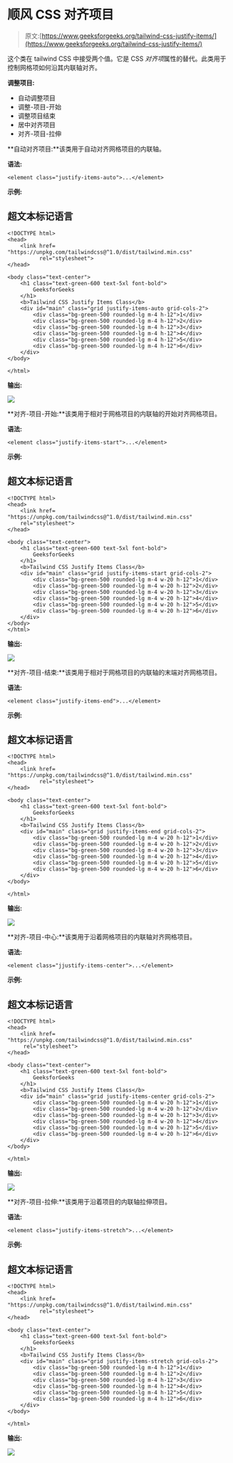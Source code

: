 # 顺风 CSS 对齐项目

> 原文:[https://www.geeksforgeeks.org/tailwind-css-justify-items/](https://www.geeksforgeeks.org/tailwind-css-justify-items/)

这个类在 tailwind CSS 中接受两个值。它是 CSS *对齐项*属性的替代。此类用于控制网格项如何沿其内联轴对齐。

**调整项目:**

*   自动调整项目
*   调整-项目-开始
*   调整项目结束
*   居中对齐项目
*   对齐-项目-拉伸

**自动对齐项目:**该类用于自动对齐网格项目的内联轴。

**语法:**

```
<element class="justify-items-auto">...</element>
```

**示例:**

## 超文本标记语言

```
<!DOCTYPE html> 
<head>     
    <link href=
"https://unpkg.com/tailwindcss@^1.0/dist/tailwind.min.css" 
          rel="stylesheet"> 
</head> 

<body class="text-center"> 
    <h1 class="text-green-600 text-5xl font-bold">
        GeeksforGeeks
    </h1> 
    <b>Tailwind CSS Justify Items Class</b> 
    <div id="main" class="grid justify-items-auto grid-cols-2"> 
        <div class="bg-green-500 rounded-lg m-4 h-12">1</div> 
        <div class="bg-green-500 rounded-lg m-4 h-12">2</div> 
        <div class="bg-green-500 rounded-lg m-4 h-12">3</div> 
        <div class="bg-green-500 rounded-lg m-4 h-12">4</div>
        <div class="bg-green-500 rounded-lg m-4 h-12">5</div> 
        <div class="bg-green-500 rounded-lg m-4 h-12">6</div>
    </div> 
</body> 

</html>
```

**输出:**

![](img/4923af705de6b52746e9fb5de0e7aef0.png)

**对齐-项目-开始:**该类用于相对于网格项目的内联轴的开始对齐网格项目。

**语法:**

```
<element class="justify-items-start">...</element>
```

**示例:**

## 超文本标记语言

```
<!DOCTYPE html> 
<head>    
    <link href=
"https://unpkg.com/tailwindcss@^1.0/dist/tailwind.min.css" 
    rel="stylesheet"> 
</head> 

<body class="text-center"> 
    <h1 class="text-green-600 text-5xl font-bold">
        GeeksforGeeks
    </h1> 
    <b>Tailwind CSS Justify Items Class</b> 
    <div id="main" class="grid justify-items-start grid-cols-2"> 
        <div class="bg-green-500 rounded-lg m-4 w-20 h-12">1</div> 
        <div class="bg-green-500 rounded-lg m-4 w-20 h-12">2</div> 
        <div class="bg-green-500 rounded-lg m-4 w-20 h-12">3</div> 
        <div class="bg-green-500 rounded-lg m-4 w-20 h-12">4</div>
        <div class="bg-green-500 rounded-lg m-4 w-20 h-12">5</div> 
        <div class="bg-green-500 rounded-lg m-4 w-20 h-12">6</div>
    </div> 
</body> 
</html>
```

**输出:**

![](img/362bef6856283bd24be8ae812012c2ab.png)

**对齐-项目-结束:**该类用于相对于网格项目的内联轴的末端对齐网格项目。

**语法:**

```
<element class="justify-items-end">...</element>
```

**示例:**

## 超文本标记语言

```
<!DOCTYPE html> 
<head>    
    <link href=
"https://unpkg.com/tailwindcss@^1.0/dist/tailwind.min.css" 
          rel="stylesheet"> 
</head> 

<body class="text-center"> 
    <h1 class="text-green-600 text-5xl font-bold">
        GeeksforGeeks
    </h1> 
    <b>Tailwind CSS Justify Items Class</b> 
    <div id="main" class="grid justify-items-end grid-cols-2"> 
        <div class="bg-green-500 rounded-lg m-4 w-20 h-12">1</div> 
        <div class="bg-green-500 rounded-lg m-4 w-20 h-12">2</div> 
        <div class="bg-green-500 rounded-lg m-4 w-20 h-12">3</div> 
        <div class="bg-green-500 rounded-lg m-4 w-20 h-12">4</div>
        <div class="bg-green-500 rounded-lg m-4 w-20 h-12">5</div> 
        <div class="bg-green-500 rounded-lg m-4 w-20 h-12">6</div>
    </div> 
</body> 

</html>
```

**输出:**

![](img/71ef8d3e5b0cc41a95aeaefb68c1a9c4.png)

**对齐-项目-中心:**该类用于沿着网格项目的内联轴对齐网格项目。

**语法:**

```
<element class="jjustify-items-center">...</element>
```

**示例:**

## 超文本标记语言

```
<!DOCTYPE html> 
<head>    
    <link href=
"https://unpkg.com/tailwindcss@^1.0/dist/tailwind.min.css" 
     rel="stylesheet"> 
</head> 

<body class="text-center"> 
    <h1 class="text-green-600 text-5xl font-bold">
        GeeksforGeeks
    </h1> 
    <b>Tailwind CSS Justify Items Class</b> 
    <div id="main" class="grid justify-items-center grid-cols-2"> 
        <div class="bg-green-500 rounded-lg m-4 w-20 h-12">1</div> 
        <div class="bg-green-500 rounded-lg m-4 w-20 h-12">2</div> 
        <div class="bg-green-500 rounded-lg m-4 w-20 h-12">3</div> 
        <div class="bg-green-500 rounded-lg m-4 w-20 h-12">4</div>
        <div class="bg-green-500 rounded-lg m-4 w-20 h-12">5</div> 
        <div class="bg-green-500 rounded-lg m-4 w-20 h-12">6</div>
    </div> 
</body> 

</html>
```

**输出:**

![](img/0398e187c4afe7e50b42d370e1a63bdd.png)

**对齐-项目-拉伸:**该类用于沿着项目的内联轴拉伸项目。

**语法:**

```
<element class="justify-items-stretch">...</element>
```

**示例:**

## 超文本标记语言

```
<!DOCTYPE html> 
<head>    
    <link href=
"https://unpkg.com/tailwindcss@^1.0/dist/tailwind.min.css" 
          rel="stylesheet"> 
</head> 

<body class="text-center"> 
    <h1 class="text-green-600 text-5xl font-bold">
        GeeksforGeeks
    </h1> 
    <b>Tailwind CSS Justify Items Class</b> 
    <div id="main" class="grid justify-items-stretch grid-cols-2"> 
        <div class="bg-green-500 rounded-lg m-4 h-12">1</div> 
        <div class="bg-green-500 rounded-lg m-4 h-12">2</div> 
        <div class="bg-green-500 rounded-lg m-4 h-12">3</div> 
        <div class="bg-green-500 rounded-lg m-4 h-12">4</div>
        <div class="bg-green-500 rounded-lg m-4 h-12">5</div> 
        <div class="bg-green-500 rounded-lg m-4 h-12">6</div>
    </div> 
</body> 

</html>
```

**输出:**

![](img/ba1645219f10f76ccb17ac76881b9160.png)